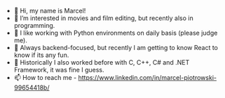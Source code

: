 - 👋 Hi, my name is Marcel!
- 👀 I’m interested in movies and film editing, but recently also in programming.
- 🐍 I like working with Python environments on daily basis (please judge me).
- 🌱 Always backend-focused, but recently I am getting to know React to know if its any fun.
- 🌮 Historically I also worked before with C, C++, C# and .NET Framework, it was fine I guess.
- 📫 How to reach me - https://www.linkedin.com/in/marcel-piotrowski-99654418b/

<!---
mfrszpiotro/mfrszpiotro is a ✨ special ✨ repository because its `README.md` (this file) appears on your GitHub profile.
You can click the Preview link to take a look at your changes.
--->
